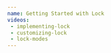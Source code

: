 ```yaml
---
name: Getting Started with Lock
videos:
 - implementing-lock
 - customizing-lock
 - lock-modes
---
```

